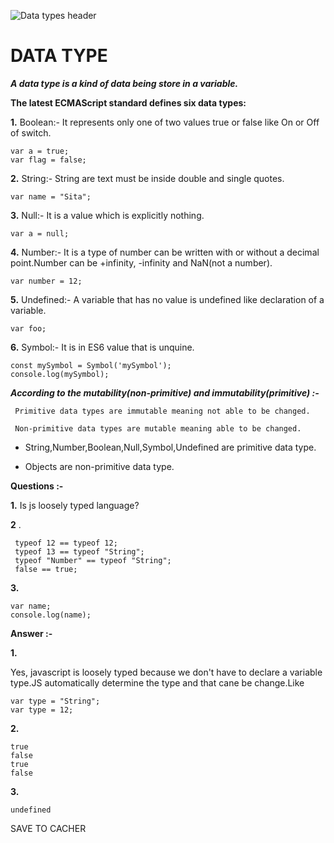 ![Data types header](https://encrypted-tbn0.gstatic.com/images?q=tbn%3AANd9GcQS9wM5KfmAz9UzqsifDbYTdETcP6aH0hSh0qYOk9k4xchkPsAC)
# DATA TYPE



***A data type is a kind of data being store in a variable.***




****The latest ECMAScript standard defines six data types:****




**1.** Boolean:-  It represents only one of two values true or false like On or Off of switch.



```
var a = true;
var flag = false;

```


**2.** String:- String are text must be inside double and single quotes.

```
var name = "Sita";
```
**3.** Null:- It is a value which is explicitly nothing.

```
var a = null;

```
**4.** Number:- It is a type of number can be written with or without a decimal point.Number can be +infinity, -infinity and NaN(not a number).

```
var number = 12;

```
**5.** Undefined:- A variable that has no value is undefined like declaration of a variable.

```
var foo;
```
**6.** Symbol:- It is in ES6 value that is unquine.

```
const mySymbol = Symbol('mySymbol');
console.log(mySymbol);
```





***According to the mutability(non-primitive) and immutability(primitive) :-***

`
Primitive data types are immutable meaning not able to be changed.`

`
Non-primitive data types are mutable meaning able to be changed.`



- String,Number,Boolean,Null,Symbol,Undefined are primitive data type.


- Objects are non-primitive data type.







**Questions :-**

**1.** Is js loosely typed language?


**2** .
```
 typeof 12 == typeof 12;
 typeof 13 == typeof "String";
 typeof "Number" == typeof "String";
 false == true; 
```

**3.**  
```
var name;
console.log(name);
```

**Answer :-**  

**1.**

Yes, javascript is loosely typed because we don't have to declare a variable type.JS automatically determine the type and that cane be change.Like

```
var type = "String";
var type = 12;
```

**2.**
```
true
false
true
false
```

**3.**
```
undefined
```
SAVE TO CACHER